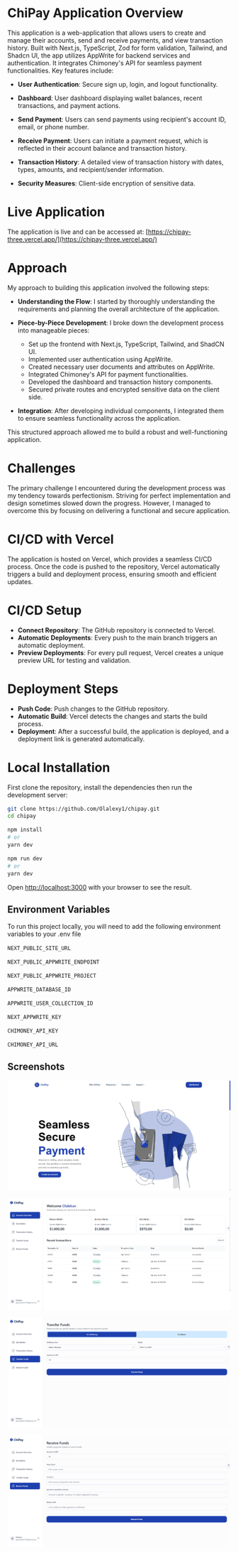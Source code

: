 
# **ChiPay Application Overview**

This application is a web-application that allows users to create and manage their accounts, send and receive payments, and view transaction history. Built with Next.js, TypeScript, Zod for form validation, Tailwind, and Shadcn UI, the app utilizes AppWrite for backend services and authentication. It integrates Chimoney's API for seamless payment functionalities. Key features include:

- **User Authentication**: Secure sign up, login, and logout functionality.

- **Dashboard**: User dashboard displaying wallet balances, recent transactions, and payment actions.

- **Send Payment**: Users can send payments using recipient's account ID, email, or phone number.

- **Receive Payment**: Users can initiate a payment request, which is reflected in their account balance and transaction history.

- **Transaction History**: A detailed view of transaction history with dates, types, amounts, and recipient/sender information.

- **Security Measures**: Client-side encryption of sensitive data.

# Live Application

The application is live and can be accessed at: [https://chipay-three.vercel.app/](https://chipay-three.vercel.app/)

# Approach

My approach to building this application involved the following steps:

- **Understanding the Flow**: I started by thoroughly understanding the requirements and planning the overall architecture of the application.
- **Piece-by-Piece Development**: I broke down the development process into manageable pieces:
	- Set up the frontend with Next.js, TypeScript, Tailwind, and ShadCN UI.
	- Implemented user authentication using AppWrite.
	- Created necessary user documents and attributes on AppWrite.
	- Integrated Chimoney's API for payment functionalities.
	- Developed the dashboard and transaction history components.
	- Secured private routes and encrypted sensitive data on the client side.

- **Integration**: After developing individual components, I integrated them to ensure seamless functionality across the application.

This structured approach allowed me to build a robust and well-functioning application.

# Challenges

The primary challenge I encountered during the development process was my tendency towards perfectionism. Striving for perfect implementation and design sometimes slowed down the progress. However, I managed to overcome this by focusing on delivering a functional and secure application.

# CI/CD with Vercel

The application is hosted on Vercel, which provides a seamless CI/CD process. Once the code is pushed to the repository, Vercel automatically triggers a build and deployment process, ensuring smooth and efficient updates.

# CI/CD Setup

- **Connect Repository**: The GitHub repository is connected to Vercel.
- **Automatic Deployments**: Every push to the main branch triggers an automatic deployment.
- **Preview Deployments**: For every pull request, Vercel creates a unique preview URL for testing and validation.

# Deployment Steps

- **Push Code**: Push changes to the GitHub repository.
- **Automatic Build**: Vercel detects the changes and starts the build process.
- **Deployment**: After a successful build, the application is deployed, and a deployment link is generated automatically.

# Local Installation

First clone the repository, install the dependencies then run the development server:

```bash
git clone https://github.com/Olalexy1/chipay.git
cd chipay
```

```bash
npm install
# or
yarn dev
```

```bash
npm run dev
# or
yarn dev
```

Open [http://localhost:3000](http://localhost:3000) with your browser to see the result.

## Environment Variables

To run this project locally, you will need to add the following environment variables to your .env file

`NEXT_PUBLIC_SITE_URL`

`NEXT_PUBLIC_APPWRITE_ENDPOINT`

`NEXT_PUBLIC_APPWRITE_PROJECT`

`APPWRITE_DATABASE_ID`

`APPWRITE_USER_COLLECTION_ID`

`NEXT_APPWRITE_KEY`

`CHIMONEY_API_KEY`

`CHIMONEY_API_URL`

## Screenshots

![ScreenShot](/public/images/chipayImg1.png)

![ScreenShot](/public/images/chipayImg2.png)

![ScreenShot](/public/images/chipayImg3.png)

![ScreenShot](/public/images/chipayImg4.png)
